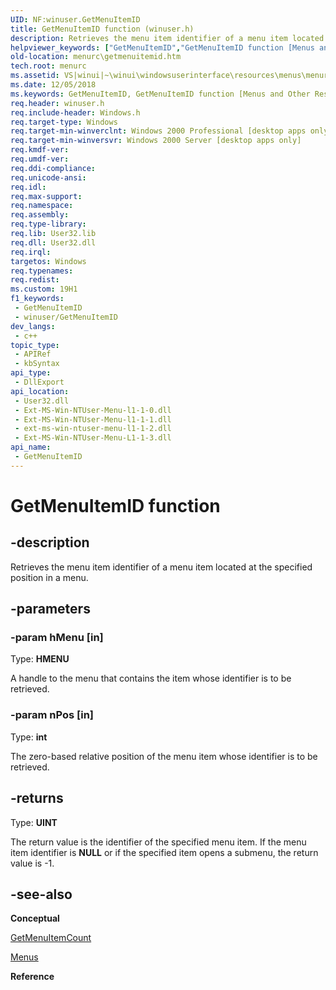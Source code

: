 ```yaml
---
UID: NF:winuser.GetMenuItemID
title: GetMenuItemID function (winuser.h)
description: Retrieves the menu item identifier of a menu item located at the specified position in a menu.
helpviewer_keywords: ["GetMenuItemID","GetMenuItemID function [Menus and Other Resources]","_win32_GetMenuItemID","_win32_getmenuitemid_cpp","menurc.getmenuitemid","winui._win32_getmenuitemid","winuser/GetMenuItemID"]
old-location: menurc\getmenuitemid.htm
tech.root: menurc
ms.assetid: VS|winui|~\winui\windowsuserinterface\resources\menus\menureference\menufunctions\getmenuitemid.htm
ms.date: 12/05/2018
ms.keywords: GetMenuItemID, GetMenuItemID function [Menus and Other Resources], _win32_GetMenuItemID, _win32_getmenuitemid_cpp, menurc.getmenuitemid, winui._win32_getmenuitemid, winuser/GetMenuItemID
req.header: winuser.h
req.include-header: Windows.h
req.target-type: Windows
req.target-min-winverclnt: Windows 2000 Professional [desktop apps only]
req.target-min-winversvr: Windows 2000 Server [desktop apps only]
req.kmdf-ver: 
req.umdf-ver: 
req.ddi-compliance: 
req.unicode-ansi: 
req.idl: 
req.max-support: 
req.namespace: 
req.assembly: 
req.type-library: 
req.lib: User32.lib
req.dll: User32.dll
req.irql: 
targetos: Windows
req.typenames: 
req.redist: 
ms.custom: 19H1
f1_keywords:
 - GetMenuItemID
 - winuser/GetMenuItemID
dev_langs:
 - c++
topic_type:
 - APIRef
 - kbSyntax
api_type:
 - DllExport
api_location:
 - User32.dll
 - Ext-MS-Win-NTUser-Menu-l1-1-0.dll
 - Ext-MS-Win-NTUser-Menu-l1-1-1.dll
 - ext-ms-win-ntuser-menu-l1-1-2.dll
 - Ext-MS-Win-NTUser-Menu-L1-1-3.dll
api_name:
 - GetMenuItemID
---
```


# GetMenuItemID function


## -description

Retrieves the menu item identifier of a menu item located at the specified position in a menu.

## -parameters

### -param hMenu [in]

Type: <b>HMENU</b>

A handle to the menu that contains the item whose identifier is to be retrieved.

### -param nPos [in]

Type: <b>int</b>

The zero-based relative position of the menu item whose identifier is to be retrieved.

## -returns

Type: <b>UINT</b>

The return value is the identifier of the specified menu item. If the menu item identifier is <b>NULL</b> or if the specified item opens a submenu, the return value is -1.

## -see-also

<b>Conceptual</b>



<a href="https://docs.microsoft.com/windows/desktop/api/winuser/nf-winuser-getmenuitemcount">GetMenuItemCount</a>



<a href="https://docs.microsoft.com/windows/desktop/menurc/menus">Menus</a>



<b>Reference</b>

